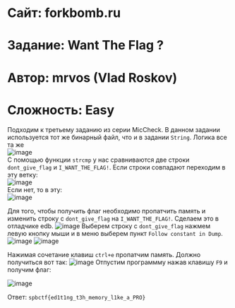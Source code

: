 
# Сайт: forkbomb.ru 
# Задание: Want The Flag ?
# Автор: mrvos (Vlad Roskov) 
# Сложность: Easy


Подходим к третьему заданию из серии MicCheck. В данном задании используется тот же бинарный файл, что и в задании `String`.
Логика все та же <br />
![image](https://github.com/user-attachments/assets/49251edd-f185-417b-842e-ed716a626bdd) <br /> 
С помощью функции `strcmp` у нас сравниваются две строки `dont_give_flag` и `I_WANT_THE_FLAG!`. Если строки совпадают переходим в эту ветку:  <br /> 
![image](https://github.com/user-attachments/assets/e56207a6-9dbf-485d-aca5-81e34e6bce1a) <br /> 
Если нет, то в эту: <br /> 
![image](https://github.com/user-attachments/assets/c4922860-b643-4264-8115-cc2220d33d85) 

Для того, чтобы получить флаг необходимо пропатчить память и изменить строку с `dont_give_flag` на `I_WANT_THE_FLAG!`. Сделаем это в отладчике edb.
![image](https://github.com/user-attachments/assets/093adf95-e9f5-4a60-a0f2-815fb17c7045)
Выберем строку с `dont_give_flag` нажмем левую кнопку мыши и в меню выберем пункт `Follow constant in Dump`.
![image](https://github.com/user-attachments/assets/71201306-8cb8-4522-9568-605de22ab9ce)
![image](https://github.com/user-attachments/assets/de35049a-1c6c-4c28-8f0f-075f53b2edf5)

Нажимая сочетание клавиш `ctrl+e` пропатчим память. Должно получиться вот так: 
![image](https://github.com/user-attachments/assets/de3a046b-df3f-429c-9eb6-cffc6fd9ffe2)
Отпустим программму нажав клавишу `F9` и получим флаг: 

![image](https://github.com/user-attachments/assets/bf3b6e71-187d-49d3-85d6-c23f3e9d58f3)

Ответ: `spbctf{ed1t1ng_t3h_memory_l1ke_a_PRO}`

